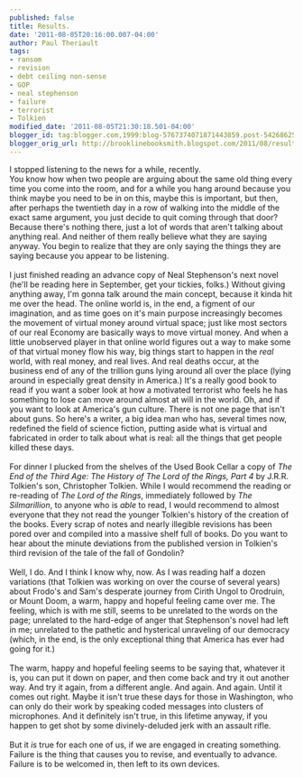 ```yaml
---
published: false
title: Results.
date: '2011-08-05T20:16:00.007-04:00'
author: Paul Theriault
tags:
- ransom
- revision
- debt ceiling non-sense
- GOP
- neal stephenson
- failure
- terrorist
- Tolkien
modified_date: '2011-08-05T21:30:18.501-04:00'
blogger_id: tag:blogger.com,1999:blog-5767374071871443859.post-5426862572364814450
blogger_orig_url: http://brooklinebooksmith.blogspot.com/2011/08/results.html
---
```


I stopped listening to the news for a while, recently.<br />You know how when two people are arguing about the same old thing every time you come into the room, and for a while you hang around because you think maybe you need to be in on this, maybe this is important, but then, after perhaps the twentieth day in a row of walking into the middle of the exact same argument, you just decide to quit coming through that door? Because there's nothing there, just a lot of words that aren't talking about anything real. And neither of them really believe what they are saying anyway. You begin to realize that they are only saying the things they are saying because you appear to be listening.<br /><br />I just finished reading an advance copy of Neal Stephenson's next novel (he'll be reading here in September, get your tickies, folks.) Without giving anything away, I'm gonna talk around the main concept, because it kinda hit me over the head. The online world is, in the end, a figment of our imagination, and as time goes on it's main purpose increasingly becomes the movement of virtual money around virtual space; just like most sectors of our real Economy are basically ways to move virtual money. And when a little unobserved player in that online world figures out a way to make some of that virtual money flow his way, big things start to happen in the <i>real</i> world, with real money, and real lives. And real deaths occur, at the business end of any of the trillion guns lying around all over the place (lying around in especially great density in America.) It's a really good book to read if you want a sober look at how a motivated terrorist who feels he has something to lose can move around almost at will in the world. Oh, and if you want to look at America's gun culture. There is not one page that isn't about guns. So here's a writer, a big idea man who has, several times now, redefined the field of science fiction, putting aside what is virtual and fabricated in order to talk about what is real: all the things that get people killed these days.<br /><br />For dinner I plucked from the shelves of the Used Book Cellar a copy of <i>The End of the Third Age: The History of The Lord of the Rings, Part 4</i> by J.R.R. Tolkien's son, Christopher Tolkien. While I would recommend the reading or re-reading of <i>The Lord of the Rings</i>, immediately followed by <i>The Silmarillion</i>, to anyone who is <i>able </i>to read, I would recommend to almost everyone that they not read the younger Tolkien's history of the creation of the books. Every scrap of notes and nearly illegible revisions has been pored over and compiled into a massive shelf full of books. Do you want to hear about the minute deviations from the published version in Tolkien's third revision of the tale of the fall of Gondolin?<br /><br />Well, I do. And I think I know why, now. As I was reading half a dozen variations (that Tolkien was working on over the course of several years) about Frodo's and Sam's desperate journey from Cirith Ungol to Orodruin, or Mount Doom, a warm, happy and hopeful feeling came over me. The feeling, which is with me still, seems to be unrelated to the words on the page; unrelated to the hard-edge of anger that Stephenson's novel had left in me; unrelated to the pathetic and hysterical unraveling of our democracy (which, in the end, is the only exceptional thing that America has ever had going for it.)<br /><br />The warm, happy and hopeful feeling seems to be saying that, whatever it is, you can put it down on paper, and then come back and try it out another way. And try it again, from a different angle. And again. And again. Until it comes out right. Maybe it isn't true these days for those in Washington, who can only do their work by speaking coded messages into clusters of microphones. And it definitely isn't true, in this lifetime anyway, if you happen to get shot by some divinely-deluded jerk with an assault rifle.<br /><br />But it <i>is</i> true for each one of us, if we are engaged in creating something.<br />Failure is the thing that causes you to revise, and eventually to advance.<br />Failure is to be welcomed in, then left to its own devices.